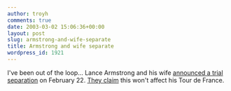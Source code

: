 ```yaml
---
author: troyh
comments: true
date: 2003-03-02 15:06:36+00:00
layout: post
slug: armstrong-and-wife-separate
title: Armstrong and wife separate
wordpress_id: 1921
---
```


I've been out of the loop... Lance Armstrong and his wife [announced a trial separation](http://www.lancearmstrong.com/lance/online2.nsf/html/03laka) on February 22. [They claim](http://sports.yahoo.com/sc/news?slug=reu-dc&prov=reuters&type=lgns) this won't affect his Tour de France.

